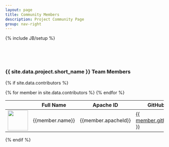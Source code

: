 ```yaml
---
layout: page
title: Community Members
description: Project Community Page
group: nav-right
---
```

<!--
{% comment %}
Licensed to the Apache Software Foundation (ASF) under one or more
contributor license agreements.  See the NOTICE file distributed with
this work for additional information regarding copyright ownership.
The ASF licenses this file to you under the Apache License, Version 2.0
(the "License"); you may not use this file except in compliance with
the License.  You may obtain a copy of the License at

http://www.apache.org/licenses/LICENSE-2.0

Unless required by applicable law or agreed to in writing, software
distributed under the License is distributed on an "AS IS" BASIS,
WITHOUT WARRANTIES OR CONDITIONS OF ANY KIND, either express or implied.
See the License for the specific language governing permissions and
limitations under the License.
{% endcomment %}
-->

{% include JB/setup %}

<br/><br/><br/>

### {{ site.data.project.short_name }} Team Members

{% if site.data.contributors %}
<table class="table table-hover sortable">
    <thead>
        <tr>
            <th><b></b></th>
            <th><b>Full Name</b></th>
            <th><b>Apache ID</b></th>
            <th><b>GitHub</b></th>
            <th><b>Role</b></th>
            <th><b>Affiliation</b></th>
        </tr>
    </thead>
    <tbody>
    {% for member in site.data.contributors %}
        <tr>
            <td><a href="http://github.com/{{ member.githubId }}"><img width="64" src="{% unless c.avatar %}http://github.com/{{ member.githubId }}.png{% else %}{{ member.avatar }}{% endunless %}"></a></td>
            <td>{{member.name}}</td>
            <td>{{member.apacheId}}</td>
            <td><a href="http://github.com/{{ member.githubId }}">{{ member.githubId }}</a></td>
            <td>{{member.role}}</td>
            <td>{{member.org}}</td>
        </tr>
    {% endfor %}
    </tbody>
</table>
{% endif %}

